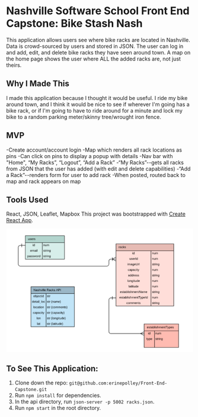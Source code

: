 # Nashville Software School Front End Capstone: Bike Stash Nash
This application allows users see where bike racks are located in Nashville. Data is crowd-sourced by users and stored in JSON. The user can log in and add, edit, and delete bike racks they have seen around town. A map on the home page shows the user where  ALL the added racks are, not just theirs. 

## Why I Made This
I made this application because I thought it would be useful. I ride my bike around town, and I think it would be nice to see if wherever I'm going has a bike rack, or if I'm going to have to ride around for a minute and lock my bike to a random parking meter/skinny tree/wrought iron fence.

## MVP
-Create account/account login
-Map which renders all rack locations as pins
-Can click on pins to display a popup with details
-Nav bar with "Home", “My Racks”, “Logout”, “Add a Rack”
-“My Racks”--gets all racks from JSON that the user has added (with edit and delete capabilities)
-“Add a Rack”--renders form for user to add rack
-When posted, routed back to map and rack appears on map

## Tools Used
React, JSON, Leaflet, Mapbox
This project was bootstrapped with [Create React App](https://github.com/facebook/create-react-app).


![Front End Capstone ERD](ERD.png)

## To See This Application:

1. Clone down the repo: `git@github.com:erinepolley/Front-End-Capstone.git`
2. Run `npm install` for dependencies.
3. In the api directory, run `json-server -p 5002 racks.json`.
3. Run `npm start` in the root directory.







